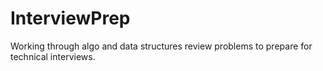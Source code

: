 # InterviewPrep
Working through algo and data structures review problems to prepare for technical interviews.
